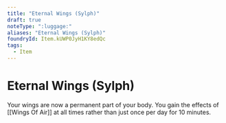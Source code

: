 ```yaml
---
title: "Eternal Wings (Sylph)"
draft: true
noteType: ":luggage:"
aliases: "Eternal Wings (Sylph)"
foundryId: Item.kUWP0JyH1KY8edQc
tags:
  - Item
---
```


# Eternal Wings (Sylph)

Your wings are now a permanent part of your body. You gain the effects of [[Wings Of Air]] at all times rather than just once per day for 10 minutes.
